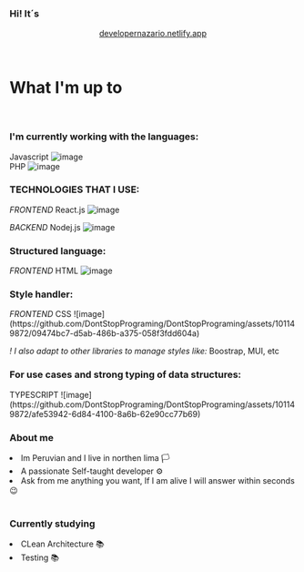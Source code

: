 ### Hi! It´s

<div align="center">
<p> <a href="https://developernazario.netlify.app"> developernazario.netlify.app </a> </p> 
  <br>
  
</div>

<h1> What I'm up to</h1> 
<br/>
<h3> I'm currently working with the languages: </h3>

Javascript ![image](https://github.com/DontStopPrograming/DontStopPrograming/assets/101149872/e4475313-b085-4057-9338-114d496a0876) <br/>
PHP ![image](https://github.com/DontStopPrograming/DontStopPrograming/assets/101149872/b0e78308-7787-44e1-bf5f-77a24d3ddef7) <br/> 

<h3> TECHNOLOGIES THAT I USE: </h3>

<span> <i> FRONTEND </i> </span> React.js ![image](https://github.com/DontStopPrograming/DontStopPrograming/assets/101149872/fcbac273-ebd8-4509-a84e-e4f7e73830e8) <br/>

<span> <i> BACKEND </i> </span> Nodej.js ![image](https://github.com/DontStopPrograming/DontStopPrograming/assets/101149872/169a79cc-c41d-4828-8632-f40c9e60522e) <br/>

<h3> Structured language: </h3> 

<span> <i> FRONTEND </i> </span>
HTML ![image](https://github.com/DontStopPrograming/DontStopPrograming/assets/101149872/09474bc7-d5ab-486b-a375-058f3fdd604a) <br/>

<h3> Style handler: </h3>
<span> <i> FRONTEND </i> </span>
CSS ![image](https://github.com/DontStopPrograming/DontStopPrograming/assets/101149872/09474bc7-d5ab-486b-a375-058f3fdd604a)
 <br/> 

<i> ! I also adapt to other libraries to manage styles like: </i>
Boostrap, MUI, etc

<h3> For use cases and strong typing of data structures: </h3>
TYPESCRIPT ![image](https://github.com/DontStopPrograming/DontStopPrograming/assets/101149872/afe53942-6d84-4100-8a6b-62e90cc77b69) <br/>




<h3>About me</h3>
<li>Im Peruvian and I live in northen lima 🏳</li>
<li>A passionate Self-taught developer ⚙</li>
<li>Ask from me anything you want, If I am alive I will answer within seconds 😉</li>

<br/>
<h3>Currently studying</h3>
<li> CLean Architecture 📚</li>
<li> Testing 📚</li>
